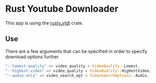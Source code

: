 # Rust Youtube Downloader

This app is using the [rusty_ytdl](https://github.com/Mithronn/rusty_ytdl) crate.

## Use

There are a few arguments that can be specified in order to specify download options further

```rust
"--lowest-quality" => video_quality = VideoQuality::Lowest,
"--highest-video" => video_quality = VideoQuality::HighestVideo,
"--audio-only" => video_search_opt = VideoSearchOptions::Audio,
```

